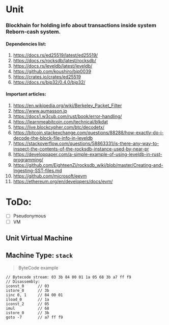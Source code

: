 # Unit
### Blockhain for holding info about transactions inside system Reborn-cash system.
#### Dependencies list:
1. https://docs.rs/ed25519/latest/ed25519/
2. https://docs.rs/rocksdb/latest/rocksdb/
3. https://docs.rs/leveldb/latest/leveldb/
4. https://github.com/koushiro/bip0039
5. https://crates.io/crates/ed25519
6. https://docs.rs/bip32/0.4.0/bip32/

#### Important articles:
1. https://en.wikipedia.org/wiki/Berkeley_Packet_Filter
2. https://www.aumasson.jp
3. https://docs1.w3cub.com/rust/book/error-handling/
4. https://learnmeabitcoin.com/technical/blkdat
5. https://live.blockcypher.com/btc/decodetx/
6. https://bitcoin.stackexchange.com/questions/88288/how-exactly-do-i-decode-the-block-file-info-in-leveldb
7. https://stackoverflow.com/questions/58863331/is-there-any-way-to-inspect-the-contents-of-the-rocksdb-instance-used-by-near-pr
8. https://developpaper.com/a-simple-example-of-using-leveldb-in-rust-programming/
9. https://github.com/EighteenZi/rocksdb_wiki/blob/master/Creating-and-Ingesting-SST-files.md
10. https://github.com/microsoft/eevm
11. https://ethereum.org/en/developers/docs/evm/

# ToDo:
- [ ] Pseudonymous
- [ ] VM

## Unit Virtual Machine
## Machine Type: `stack`
> ByteCode example
```
// Bytecode stream: 03 3b 84 00 01 1a 05 68 3b a7 ff f9
// Disassembly:
iconst_0      // 03
istore_0      // 3b
iinc 0, 1     // 84 00 01
iload_0       // 1a
iconst_2      // 05
imul          // 68
istore_0      // 3b
goto -7       // a7 ff f9
```
